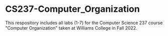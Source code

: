 # CS237-Computer_Organization

This respository includes all labs (1-7) for the Computer Science 237 course "Computer Organization" taken at Williams College in Fall 2022.
